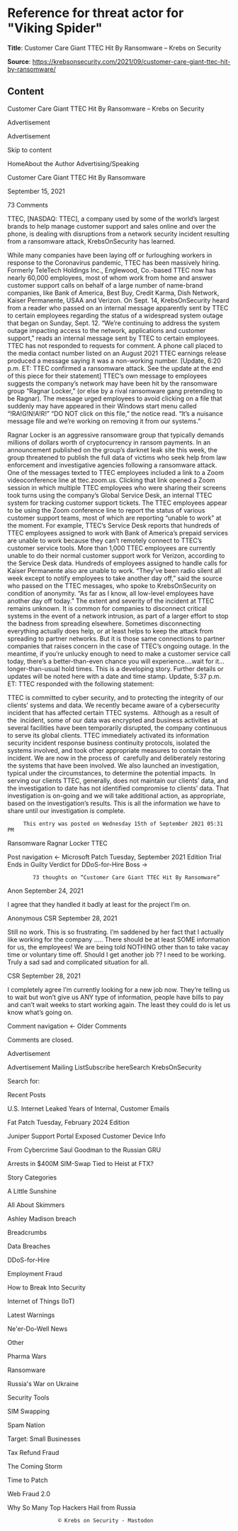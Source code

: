 # Reference for threat actor for "Viking Spider"

**Title**: Customer Care Giant TTEC Hit By Ransomware – Krebs on Security

**Source**: https://krebsonsecurity.com/2021/09/customer-care-giant-ttec-hit-by-ransomware/

## Content











Customer Care Giant TTEC Hit By Ransomware – Krebs on Security











































Advertisement



Advertisement


























Skip to content

HomeAbout the Author
Advertising/Speaking







Customer Care Giant TTEC Hit By Ransomware










September 15, 2021


73 Comments
 




TTEC, [NASDAQ: TTEC], a company used by some of the world’s largest brands to help manage customer support and sales online and over the phone, is dealing with disruptions from a network security incident resulting from a ransomware attack, KrebsOnSecurity has learned.

While many companies have been laying off or furloughing workers in response to the Coronavirus pandemic, TTEC has been massively hiring. Formerly TeleTech Holdings Inc., Englewood, Co.-based TTEC now has nearly 60,000 employees, most of whom work from home and answer customer support calls on behalf of a large number of name-brand companies, like Bank of America, Best Buy, Credit Karma, Dish Network, Kaiser Permanente, USAA and Verizon.
On Sept. 14, KrebsOnSecurity heard from a reader who passed on an internal message apparently sent by TTEC to certain employees regarding the status of a widespread system outage that began on Sunday, Sept. 12.
“We’re continuing to address the system outage impacting access to the network, applications and customer support,” reads an internal message sent by TTEC to certain employees.
TTEC has not responded to requests for comment. A phone call placed to the media contact number listed on an August 2021 TTEC earnings release produced a message saying it was a non-working number.
[Update, 6:20 p.m. ET: TTEC confirmed a ransomware attack. See the update at the end of this piece for their statement]
TTEC’s own message to employees suggests the company’s network may have been hit by the ransomware group “Ragnar Locker,” (or else by a rival ransomware gang pretending to be Ragnar). The message urged employees to avoid clicking on a file that suddenly may have appeared in their Windows start menu called “!RA!G!N!A!R!”
“DO NOT click on this file,” the notice read. “It’s a nuisance message file and we’re working on removing it from our systems.”

Ragnar Locker is an aggressive ransomware group that typically demands millions of dollars worth of cryptocurrency in ransom payments. In an announcement published on the group’s darknet leak site this week, the group threatened to publish the full data of victims who seek help from law enforcement and investigative agencies following a ransomware attack.
One of the messages texted to TTEC employees included a link to a Zoom videoconference line at ttec.zoom.us. Clicking that link opened a Zoom session in which multiple TTEC employees who were sharing their screens took turns using the company’s Global Service Desk, an internal TTEC system for tracking customer support tickets.
The TTEC employees appear to be using the Zoom conference line to report the status of various customer support teams, most of which are reporting “unable to work” at the moment.
For example, TTEC’s Service Desk reports that hundreds of TTEC employees assigned to work with Bank of America’s prepaid services are unable to work because they can’t remotely connect to TTEC’s customer service tools. More than 1,000 TTEC employees are currently unable to do their normal customer support work for Verizon, according to the Service Desk data. Hundreds of employees assigned to handle calls for Kaiser Permanente also are unable to work.
“They’ve been radio silent all week except to notify employees to take another day off,” said the source who passed on the TTEC messages, who spoke to KrebsOnSecurity on condition of anonymity. “As far as I know, all low-level employees have another day off today.”
The extent and severity of the incident at TTEC remains unknown. It is common for companies to disconnect critical systems in the event of a network intrusion, as part of a larger effort to stop the badness from spreading elsewhere. Sometimes disconnecting everything actually does help, or at least helps to keep the attack from spreading to partner networks. But it is those same connections to partner companies that raises concern in the case of TTEC’s ongoing outage.
In the meantime, if you’re unlucky enough to need to make a customer service call today, there’s a better-than-even chance you will experience….wait for it…longer-than-usual hold times.
This is a developing story. Further details or updates will be noted here with a date and time stamp.
Update, 5:37 p.m. ET: TTEC responded with the following statement:

TTEC is committed to cyber security, and to protecting the integrity of our clients’ systems and data. We recently became aware of a cybersecurity incident that has affected certain TTEC systems.  Although as a result of the  incident, some of our data was encrypted and business activities at several facilities have been temporarily disrupted, the company continuous to serve its global clients. TTEC immediately activated its information security incident response business continuity protocols, isolated the systems involved, and took other appropriate measures to contain the incident. We are now in the process of  carefully and deliberately restoring the systems that have been involved.
We also launched an investigation, typical under the circumstances, to determine the potential impacts.  In serving our clients TTEC, generally, does not maintain our clients’ data, and the investigation to date has not identified compromise to clients’ data. That investigation is on-going and we will take additional action, as appropriate, based on the investigation’s results. This is all the information we have to share until our investigation is complete.




         This entry was posted on Wednesday 15th of September 2021 05:31 PM 
         
Ransomware
Ragnar Locker TTEC




Post navigation
← Microsoft Patch Tuesday, September 2021 Edition
Trial Ends in Guilty Verdict for DDoS-for-Hire Boss →



			73 thoughts on “Customer Care Giant TTEC Hit By Ransomware”		




Anon September 24, 2021 

I agree that they handled it badly at least for the project I’m on.








Anonymous CSR September 28, 2021 

Still no work. This is so frustrating. I’m saddened by her fact that I actually like working for the company ….. There should be at least SOME information for us, the employees!  We are being told NOTHING other than to take vacay time or voluntary time off. Should I get another job ?? I need to be working. Truly a sad sad and complicated situation for all.








CSR September 28, 2021 

I completely agree I’m currently looking for a new job now. They’re telling us to wait but won’t give us ANY type of information, people have bills to pay and can’t wait weeks to start working again. The least they could do is let us know what’s going on.









Comment navigation
← Older Comments


Comments are closed.




Advertisement


Advertisement
Mailing ListSubscribe hereSearch KrebsOnSecurity

Search for:





Recent Posts


U.S. Internet Leaked Years of Internal, Customer Emails


Fat Patch Tuesday, February 2024 Edition


Juniper Support Portal Exposed Customer Device Info


From Cybercrime Saul Goodman to the Russian GRU


Arrests in $400M SIM-Swap Tied to Heist at FTX?


 
Story Categories

A Little Sunshine

All About Skimmers

Ashley Madison breach

Breadcrumbs

Data Breaches

DDoS-for-Hire

Employment Fraud

How to Break Into Security

Internet of Things (IoT)

Latest Warnings

Ne'er-Do-Well News

Other

Pharma Wars

Ransomware

Russia's War on Ukraine

Security Tools

SIM Swapping

Spam Nation

Target: Small Businesses

Tax Refund Fraud

The Coming Storm

Time to Patch

Web Fraud 2.0


Why So Many Top Hackers Hail from Russia 










					© Krebs on Security - Mastodon 






